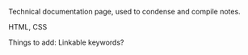 Technical documentation page, used to condense and compile notes.

HTML, CSS

Things to add:
Linkable keywords? 